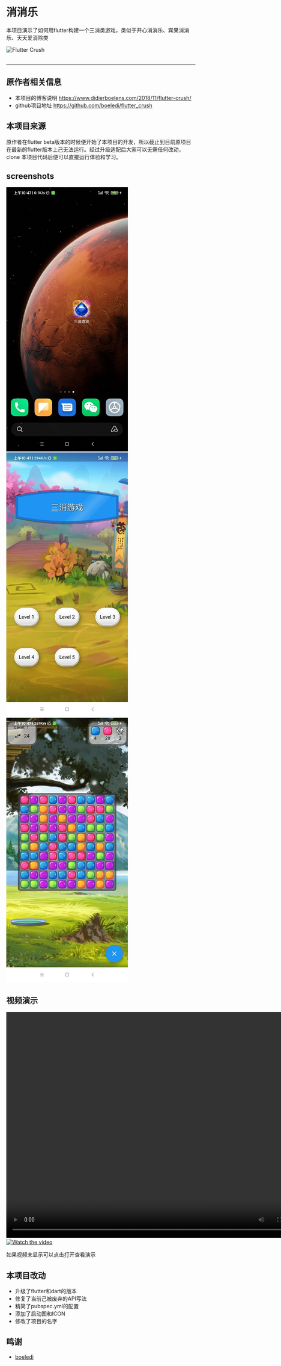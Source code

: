 # 消消乐
本项目演示了如何用flutter构建一个三消类游戏，类似于开心消消乐、宾果消消乐、天天爱消除类

![Flutter Crush](https://www.didierboelens.com/images/blog/flutter_crush_game_page.png)
<br/><br/>

---
## 原作者相关信息
- 本项目的博客说明 https://www.didierboelens.com/2018/11/flutter-crush/
- github项目地址 https://github.com/boeledi/flutter_crush
## 本项目来源
原作者在flutter beta版本的时候便开始了本项目的开发，所以截止到目前原项目在最新的flutter版本上己无法运行。经过升级适配后大家可以无需任何改动，clone 本项目代码后便可以直接运行体验和学习。

## screenshots
![logo](./assets/screenshots/icon.jpg)
![level](./assets/screenshots/level.jpg)
![game](./assets/screenshots/game.jpg)

## 视频演示
<video src="./flutter_crush.mp4" width="800px" height="600px" controls="controls"></video>
[![Watch the video](https://raw.github.com/GabLeRoux/WebMole/master/ressources/WebMole_Youtube_Video.png)](./flutter_crush.mp4)


如果视频未显示可以点击打开查看演示

## 本项目改动
- 升级了flutter和dart的版本
- 修复了当前己被废弃的API写法
- 精简了pubspec.yml的配置
- 添加了启动图和ICON
- 修改了项目的名字

## 鸣谢
- [boeledi](https://github.com/boeledi)